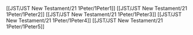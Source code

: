 [[JST/JST New Testament/21 1Peter/1Peter1]]
[[JST/JST New Testament/21 1Peter/1Peter2]]
[[JST/JST New Testament/21 1Peter/1Peter3]]
[[JST/JST New Testament/21 1Peter/1Peter4]]
[[JST/JST New Testament/21 1Peter/1Peter5]]
